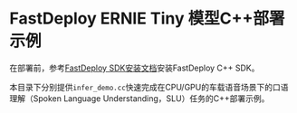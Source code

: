 # FastDeploy ERNIE Tiny 模型C++部署示例

在部署前，参考[FastDeploy SDK安装文档](https://github.com/PaddlePaddle/FastDeploy/blob/develop/docs/cn/build_and_install/download_prebuilt_libraries.md)安装FastDeploy C++ SDK。

本目录下分别提供`infer_demo.cc`快速完成在CPU/GPU的车载语音场景下的口语理解（Spoken Language Understanding，SLU）任务的C++部署示例。
